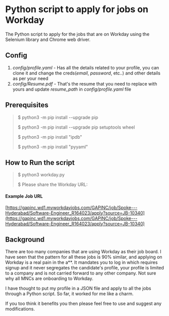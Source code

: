 # Python script to apply for jobs on Workday

The Python script to apply for the jobs that are on Workday using the Selenium library and Chrome web driver.

## Config
1. _config/profile.yaml_ - Has all the details related to your profile, you can clone it and change the creds(_email_, _password_, etc..) and other details as per your need
2. _config/Resume.pdf_ - That's the resume that you need to replace with yours and update _resume_path_ in _config/profile.yaml_ file

## Prerequisites
> $ python3 -m pip install --upgrade pip
> 
> $ python3 -m pip install --upgrade pip setuptools wheel
> 
> $ python3 -m pip install "ipdb"
> 
> $ python3 -m pip install "pyyaml"

## How to Run the script
> $ python3 workday.py
> 
> $ Please share the Workday URL:
>

#### Example Job URL 
[https://gapinc.wd1.myworkdayjobs.com/GAPINC/job/Spoke---Hyderabad/Software-Engineer_R164023/apply?source=JB-10340](https://gapinc.wd1.myworkdayjobs.com/GAPINC/job/Spoke---Hyderabad/Software-Engineer_R164023/apply?source=JB-10340)

## Background
There are too many companies that are using Workday as their job board. I have seen that the pattern for all these jobs is 90% similar, and applying on Workday is a real pain in the a**. 
It mandates you to log in which requires signup and it never segregates the candidate's profile, your profile is limited to a company and is not carried forward to any other company. Not sure why all MNCs are onboarding to Workday. 

I have thought to put my profile in a JSON file and apply to all the jobs through a Python script. So far, it worked for me like a charm. 

If you too think it benefits you then please feel free to use and suggest any modifications.
